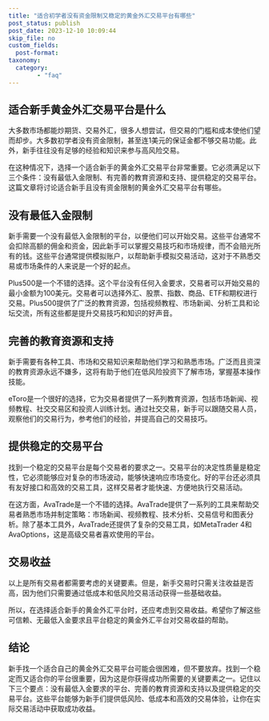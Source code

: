 ```yaml
---
title: "适合初学者没有资金限制又稳定的黄金外汇交易平台有哪些"
post_status: publish
post_date: 2023-12-10 10:09:44
skip_file: no
custom_fields: 
  post-format: 
taxonomy:
  category:
        - "faq"
---
```


## 适合新手黄金外汇交易平台是什么

大多数市场都能炒期货、交易外汇，很多人想尝试，但交易的门槛和成本使他们望而却步。大多数初学者没有资金限制，甚至连1美元的保证金都不够交易功能。此外，新手往往没有足够的经验和知识来参与高风险交易。

在这种情况下，选择一个适合新手的黄金外汇交易平台非常重要。它必须满足以下三个条件：没有最低入金限制、有完善的教育资源和支持、提供稳定的交易平台。这篇文章将讨论适合新手且没有资金限制的黄金外汇交易平台有哪些。

## 没有最低入金限制

新手需要一个没有最低入金限制的平台，以便他们可以开始交易。这些平台通常不会扣除高额的佣金和资金，因此新手可以掌握交易技巧和市场规律，而不会赔光所有的钱。这些平台通常提供模拟账户，以帮助新手模拟交易活动，这对于不熟悉交易或市场条件的人来说是一个好的起点。

Plus500是一个不错的选择。这个平台没有任何入金要求，交易者可以开始交易的最小金额为100美元。交易者可以选择外汇、股票、指数、商品、ETF和期权进行交易。Plus500提供了广泛的教育资源，包括视频教程、市场新闻、分析工具和论坛交流，所有这些都是提升交易技巧和知识的好声音。

## 完善的教育资源和支持

新手需要有各种工具、市场和交易知识来帮助他们学习和熟悉市场。广泛而且资深的教育资源永远不嫌多，这将有助于他们在低风险投资下了解市场，掌握基本操作技能。

eToro是一个很好的选择，它为交易者提供了一系列教育资源，包括市场新闻、视频教程、社交交易区和投资人训练计划。通过社交交易，新手可以跟随交易人员，观察他们的交易行为，参考他们的经验，并提高自己的交易技巧。

## 提供稳定的交易平台

找到一个稳定的交易平台是每个交易者的要求之一。交易平台的决定性质量是稳定性，它必须能够应对复杂的市场波动，能够快速响应市场变化。好的平台还必须具有友好接口和高效的交易工具，这样交易者才能快速、方便地执行交易活动。

在这方面，AvaTrade是一个不错的选择。AvaTrade提供了一系列的工具来帮助交易者熟悉市场并制定策略：市场新闻、视频教程、技术分析、交易信号和图表分析。除了基本工具外，AvaTrade还提供了复杂的交易工具，如MetaTrader 4和AvaOptions，这是高级交易者喜欢使用的平台。

## 交易收益

以上是所有交易者都需要考虑的关键要素。但是，新手交易时只需关注收益是否高，因为他们只需要通过低成本和低风险交易活动获得一些基础收益。

所以，在选择适合新手的黄金外汇平台时，还应考虑到交易收益。希望你了解这些可信赖、无最低入金要求且平台稳定的黄金外汇平台对交易收益的帮助。

## 结论

新手找一个适合自己的黄金外汇交易平台可能会很困难，但不要放弃。找到一个稳定而又适合你的平台很重要，因为这是你获得成功所需要的关键要素之一。记住以下三个要点：没有最低入金要求的平台、完善的教育资源和支持以及提供稳定的交易平台。这些平台能够为新手们提供低风险、低成本和高效的交易体验，让你在实际交易活动中获取成功收益。

